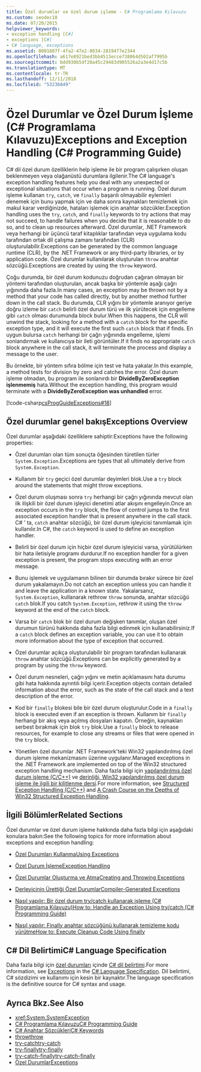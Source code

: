 ```yaml
---
title: Özel durumlar ve özel durum işleme - C# Programlama Kılavuzu
ms.custom: seodec18
ms.date: 07/20/2015
helpviewer_keywords:
- exception handling [C#]
- exceptions [C#]
- C# language, exceptions
ms.assetid: 0001887f-4fa2-47e2-8034-2819477e2344
ms.openlocfilehash: a617e8921bed3bb4513ecce738064d502af7995b
ms.sourcegitcommit: bdd930b5df20a45c29483d905526a2a3e4d17c5b
ms.translationtype: MT
ms.contentlocale: tr-TR
ms.lasthandoff: 12/11/2018
ms.locfileid: "53236849"
---
```

# <a name="exceptions-and-exception-handling-c-programming-guide"></a><span data-ttu-id="f1269-102">Özel Durumlar ve Özel Durum İşleme (C# Programlama Kılavuzu)</span><span class="sxs-lookup"><span data-stu-id="f1269-102">Exceptions and Exception Handling (C# Programming Guide)</span></span>
<span data-ttu-id="f1269-103">C# dil özel durum özelliklerin help işleme ile bir program çalışırken oluşan beklenmeyen veya olağanüstü durumlara ilgilenir.</span><span class="sxs-lookup"><span data-stu-id="f1269-103">The C# language's exception handling features help you deal with any unexpected or exceptional situations that occur when a program is running.</span></span> <span data-ttu-id="f1269-104">Özel durum işleme kullanan `try`, `catch`, ve `finally` başarılı olmayabilir eylemleri denemek için bunu yapmak için ve daha sonra kaynakları temizlemek için makul karar verdiğinizde, hataları işlemek için anahtar sözcükler.</span><span class="sxs-lookup"><span data-stu-id="f1269-104">Exception handling uses the `try`, `catch`, and `finally` keywords to try actions that may not succeed, to handle failures when you decide that it is reasonable to do so, and to clean up resources afterward.</span></span> <span data-ttu-id="f1269-105">Özel durumlar, .NET Framework veya herhangi bir üçüncü taraf kitaplıklar tarafından veya uygulama kodu tarafından ortak dil çalışma zamanı tarafından (CLR) oluşturulabilir.</span><span class="sxs-lookup"><span data-stu-id="f1269-105">Exceptions can be generated by the common language runtime (CLR), by the .NET Framework or any third-party libraries, or by application code.</span></span> <span data-ttu-id="f1269-106">Özel durumlar kullanılarak oluşturulan `throw` anahtar sözcüğü.</span><span class="sxs-lookup"><span data-stu-id="f1269-106">Exceptions are created by using the `throw` keyword.</span></span>  
  
 <span data-ttu-id="f1269-107">Çoğu durumda, bir özel durum kodunuzu doğrudan çağıran olmayan bir yöntemi tarafından oluşturulan, ancak başka bir yöntemle aşağı çağrı yığınında daha fazla.</span><span class="sxs-lookup"><span data-stu-id="f1269-107">In many cases, an exception may be thrown not by a method that your code has called directly, but by another method further down in the call stack.</span></span> <span data-ttu-id="f1269-108">Bu durumda, CLR yığını bir yöntemle aranıyor geriye doğru izleme bir `catch` belirli özel durum türü ve ilk yürütecek için engelleme gibi `catch` olması durumunda block bulur.</span><span class="sxs-lookup"><span data-stu-id="f1269-108">When this happens, the CLR will unwind the stack, looking for a method with a `catch` block for the specific exception type, and it will execute the first such `catch` block that if finds.</span></span> <span data-ttu-id="f1269-109">En uygun bulursa `catch` herhangi bir çağrı yığınında engelleme, işlemi sonlandırmak ve kullanıcıya bir ileti görüntüler.</span><span class="sxs-lookup"><span data-stu-id="f1269-109">If it finds no appropriate `catch` block anywhere in the call stack, it will terminate the process and display a message to the user.</span></span>  
  
 <span data-ttu-id="f1269-110">Bu örnekte, bir yöntem sıfıra bölme için test ve hata yakalar.</span><span class="sxs-lookup"><span data-stu-id="f1269-110">In this example, a method tests for division by zero and catches the error.</span></span> <span data-ttu-id="f1269-111">Özel durum işleme olmadan, bu program ile sonlanırdı bir **DivideByZeroException işlenmemiş** hata.</span><span class="sxs-lookup"><span data-stu-id="f1269-111">Without the exception handling, this program would terminate with a **DivideByZeroException was unhandled** error.</span></span>  
  
 [!code-csharp[csProgGuideExceptions#18](../../../csharp/programming-guide/exceptions/codesnippet/CSharp/exceptions-and-exception-handling_1.cs)]  
  
## <a name="exceptions-overview"></a><span data-ttu-id="f1269-112">Özel durumlar genel bakış</span><span class="sxs-lookup"><span data-stu-id="f1269-112">Exceptions Overview</span></span>  
 <span data-ttu-id="f1269-113">Özel durumlar aşağıdaki özelliklere sahiptir:</span><span class="sxs-lookup"><span data-stu-id="f1269-113">Exceptions have the following properties:</span></span>  
  
-   <span data-ttu-id="f1269-114">Özel durumları olan tüm sonuçta öğesinden türetilen türler `System.Exception`.</span><span class="sxs-lookup"><span data-stu-id="f1269-114">Exceptions are types that all ultimately derive from `System.Exception`.</span></span>  
  
-   <span data-ttu-id="f1269-115">Kullanım bir `try` geçici özel durumlar deyimleri blok.</span><span class="sxs-lookup"><span data-stu-id="f1269-115">Use a `try` block around the statements that might throw exceptions.</span></span>  
  
-   <span data-ttu-id="f1269-116">Özel durum oluşması sonra `try` herhangi bir çağrı yığınında mevcut olan ilk ilişkili bir özel durum işleyici denetimi atlar akışını engelleyin.</span><span class="sxs-lookup"><span data-stu-id="f1269-116">Once an exception occurs in the `try` block, the flow of control jumps to the first associated exception handler that is present anywhere in the call stack.</span></span> <span data-ttu-id="f1269-117">C# ' ta, `catch` anahtar sözcüğü, bir özel durum işleyicisi tanımlamak için kullanılır.</span><span class="sxs-lookup"><span data-stu-id="f1269-117">In C#, the `catch` keyword is used to define an exception handler.</span></span>  
  
-   <span data-ttu-id="f1269-118">Belirli bir özel durum için hiçbir özel durum işleyicisi varsa, yürütülürken bir hata iletisiyle programı durdurur.</span><span class="sxs-lookup"><span data-stu-id="f1269-118">If no exception handler for a given exception is present, the program stops executing with an error message.</span></span>  
  
-   <span data-ttu-id="f1269-119">Bunu işlemek ve uygulamanın bilinen bir durumda bırakır sürece bir özel durum yakalamayın.</span><span class="sxs-lookup"><span data-stu-id="f1269-119">Do not catch an exception unless you can handle it and leave the application in a known state.</span></span> <span data-ttu-id="f1269-120">Yakalarsanız, `System.Exception`, kullanarak rethrow `throw` sonunda, anahtar sözcüğü `catch` blok.</span><span class="sxs-lookup"><span data-stu-id="f1269-120">If you catch `System.Exception`, rethrow it using the `throw` keyword at the end of the `catch` block.</span></span>  
  
-   <span data-ttu-id="f1269-121">Varsa bir `catch` blok bir özel durum değişken tanımlar, oluşan özel durumun türünü hakkında daha fazla bilgi edinmek için kullanabilirsiniz.</span><span class="sxs-lookup"><span data-stu-id="f1269-121">If a `catch` block defines an exception variable, you can use it to obtain more information about the type of exception that occurred.</span></span>  
  
-   <span data-ttu-id="f1269-122">Özel durumlar açıkça oluşturulabilir bir program tarafından kullanarak `throw` anahtar sözcüğü.</span><span class="sxs-lookup"><span data-stu-id="f1269-122">Exceptions can be explicitly generated by a program by using the `throw` keyword.</span></span>  
  
-   <span data-ttu-id="f1269-123">Özel durum nesneleri, çağrı yığını ve metin açıklamasını hata durumu gibi hata hakkında ayrıntılı bilgi içerir.</span><span class="sxs-lookup"><span data-stu-id="f1269-123">Exception objects contain detailed information about the error, such as the state of the call stack and a text description of the error.</span></span>  
  
-   <span data-ttu-id="f1269-124">Kod bir `finally` blokesi bile bir özel durum oluşturulur.</span><span class="sxs-lookup"><span data-stu-id="f1269-124">Code in a `finally` block is executed even if an exception is thrown.</span></span> <span data-ttu-id="f1269-125">Kullanım bir `finally` herhangi bir akış veya açılmış dosyaları kapatın. Örneğin, kaynakları serbest bırakmak için blok `try` blok.</span><span class="sxs-lookup"><span data-stu-id="f1269-125">Use a `finally` block to release resources, for example to close any streams or files that were opened in the `try` block.</span></span>  
  
-   <span data-ttu-id="f1269-126">Yönetilen özel durumlar .NET Framework'teki Win32 yapılandırılmış özel durum işleme mekanizmasını üzerine uygulanır.</span><span class="sxs-lookup"><span data-stu-id="f1269-126">Managed exceptions in the .NET Framework are implemented on top of the Win32 structured exception handling mechanism.</span></span> <span data-ttu-id="f1269-127">Daha fazla bilgi için [yapılandırılmış özel durum işleme (C/C++)](/cpp/cpp/structured-exception-handling-c-cpp) ve [derinliği, Win32 yapılandırılmış özel durum işleme ile ilgili bir kilitlenme dersi](https://bytepointer.com/resources/pietrek_crash_course_depths_of_win32_seh.htm).</span><span class="sxs-lookup"><span data-stu-id="f1269-127">For more information, see [Structured Exception Handling (C/C++)](/cpp/cpp/structured-exception-handling-c-cpp) and [A Crash Course on the Depths of Win32 Structured Exception Handling](https://bytepointer.com/resources/pietrek_crash_course_depths_of_win32_seh.htm).</span></span>  
  
## <a name="related-sections"></a><span data-ttu-id="f1269-128">İlgili Bölümler</span><span class="sxs-lookup"><span data-stu-id="f1269-128">Related Sections</span></span>  
 <span data-ttu-id="f1269-129">Özel durumlar ve özel durum işleme hakkında daha fazla bilgi için aşağıdaki konulara bakın:</span><span class="sxs-lookup"><span data-stu-id="f1269-129">See the following topics for more information about exceptions and exception handling:</span></span>  
  
-   [<span data-ttu-id="f1269-130">Özel Durumları Kullanma</span><span class="sxs-lookup"><span data-stu-id="f1269-130">Using Exceptions</span></span>](../../../csharp/programming-guide/exceptions/using-exceptions.md)  
  
-   [<span data-ttu-id="f1269-131">Özel Durum İşleme</span><span class="sxs-lookup"><span data-stu-id="f1269-131">Exception Handling</span></span>](../../../csharp/programming-guide/exceptions/exception-handling.md)  
  
-   [<span data-ttu-id="f1269-132">Özel Durumlar Oluşturma ve Atma</span><span class="sxs-lookup"><span data-stu-id="f1269-132">Creating and Throwing Exceptions</span></span>](../../../csharp/programming-guide/exceptions/creating-and-throwing-exceptions.md)  
  
-   [<span data-ttu-id="f1269-133">Derleyicinin Ürettiği Özel Durumlar</span><span class="sxs-lookup"><span data-stu-id="f1269-133">Compiler-Generated Exceptions</span></span>](../../../csharp/programming-guide/exceptions/compiler-generated-exceptions.md)  
  
-   [<span data-ttu-id="f1269-134">Nasıl yapılır: Bir özel durum try/catch kullanarak işleme (C# Programlama Kılavuzu)</span><span class="sxs-lookup"><span data-stu-id="f1269-134">How to: Handle an Exception Using try/catch (C# Programming Guide)</span></span>](../../../csharp/programming-guide/exceptions/how-to-handle-an-exception-using-try-catch.md)  
  
-   [<span data-ttu-id="f1269-135">Nasıl yapılır: Finally anahtar sözcüğünü kullanarak temizleme kodu yürütme</span><span class="sxs-lookup"><span data-stu-id="f1269-135">How to: Execute Cleanup Code Using finally</span></span>](../../../csharp/programming-guide/exceptions/how-to-execute-cleanup-code-using-finally.md)  
  
## <a name="c-language-specification"></a><span data-ttu-id="f1269-136">C# Dil Belirtimi</span><span class="sxs-lookup"><span data-stu-id="f1269-136">C# Language Specification</span></span>  

<span data-ttu-id="f1269-137">Daha fazla bilgi için [özel durumları](~/_csharplang/spec/exceptions.md) içinde [ C# dil belirtimi](../../language-reference/language-specification/index.md).</span><span class="sxs-lookup"><span data-stu-id="f1269-137">For more information, see [Exceptions](~/_csharplang/spec/exceptions.md) in the [C# Language Specification](../../language-reference/language-specification/index.md).</span></span> <span data-ttu-id="f1269-138">Dil belirtimi, C# sözdizimi ve kullanımı için kesin bir kaynaktır.</span><span class="sxs-lookup"><span data-stu-id="f1269-138">The language specification is the definitive source for C# syntax and usage.</span></span>
  
## <a name="see-also"></a><span data-ttu-id="f1269-139">Ayrıca Bkz.</span><span class="sxs-lookup"><span data-stu-id="f1269-139">See Also</span></span>

- <xref:System.SystemException>  
- [<span data-ttu-id="f1269-140">C# Programlama Kılavuzu</span><span class="sxs-lookup"><span data-stu-id="f1269-140">C# Programming Guide</span></span>](../../../csharp/programming-guide/index.md)  
- [<span data-ttu-id="f1269-141">C# Anahtar Sözcükleri</span><span class="sxs-lookup"><span data-stu-id="f1269-141">C# Keywords</span></span>](../../../csharp/language-reference/keywords/index.md)  
- [<span data-ttu-id="f1269-142">throw</span><span class="sxs-lookup"><span data-stu-id="f1269-142">throw</span></span>](../../../csharp/language-reference/keywords/throw.md)  
- [<span data-ttu-id="f1269-143">try-catch</span><span class="sxs-lookup"><span data-stu-id="f1269-143">try-catch</span></span>](../../../csharp/language-reference/keywords/try-catch.md)  
- [<span data-ttu-id="f1269-144">try-finally</span><span class="sxs-lookup"><span data-stu-id="f1269-144">try-finally</span></span>](../../../csharp/language-reference/keywords/try-finally.md)  
- [<span data-ttu-id="f1269-145">try-catch-finally</span><span class="sxs-lookup"><span data-stu-id="f1269-145">try-catch-finally</span></span>](../../../csharp/language-reference/keywords/try-catch-finally.md)  
- [<span data-ttu-id="f1269-146">Özel Durumlar</span><span class="sxs-lookup"><span data-stu-id="f1269-146">Exceptions</span></span>](../../../standard/exceptions/index.md)  
